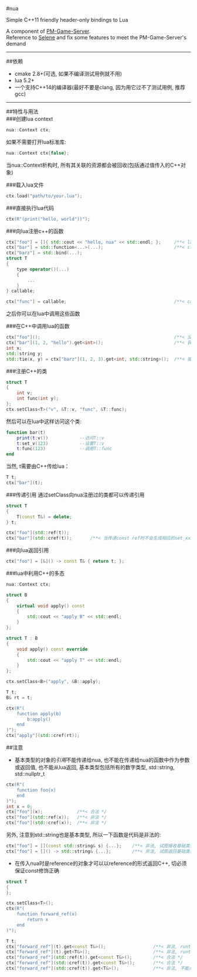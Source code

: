 #nua

Simple C++11 friendly header-only bindings to Lua  

A component of [PM-Game-Server](https://github.com/lucklove/PM-Game-Server).   
Reference to [Selene](https://github.com/jeremyong/Selene) and fix some features to meet the PM-Game-Server's demand   

---

##依赖
- cmake 2.8+(可选, 如果不编译测试用例就不用)  
- lua 5.2+  
- 一个支持C++14的编译器(最好不要是clang, 因为用它过不了测试用例, 推荐gcc)  

---

##特性与用法  
###创建lua context  
```c++
nua::Context ctx;
```
如果不需要打开lua标准库:  
```c++
nua::Context ctx{false};
```  
当nua::Context析构时, 所有其关联的资源都会被回收(包括通过值传入的C++对象)   

###载入lua文件  
```c++
ctx.load("path/to/your.lua");
```

###直接执行lua代码  
```c++
ctx(R"(print("hello, world"))");
```

###向lua注册c++的函数  
``` c++
ctx["foo"] = []{ std::cout << "hello, nua" << std::endl; };     /**< lambda */
ctx["bar"] = std::function<...>(...);                           /**< stl function */
ctx["barz"] = std::bind(...);                                    
struct T
{
    type operator()(...)
    {
        ...
    }
} callable;

ctx["func"] = callable;                                         /**< callable object */
```  
之后你可以在lua中调用这些函数  

###在C++中调用lua的函数  
```c++
ctx["foo"]();                                                   /**< 没有返回值和参数 */
ctx["bar"](1, 2, "hello").get<int>();                           /**< 获取int返回值 */
int x;
std::string y;
std::tie(x, y) = ctx["barz"](1, 2, 3).get<int, std::string>();  /**< 接收多返回值 */
```

###注册C++的类  
```c++
struct T
{
    int v;
    int func(int y);
};
ctx.setClass<T>("v", &T::v, "func", &T::func);
```
然后可以在lua中这样访问这个类:
```lua
function bar(t)
    print(t:v())            --访问T::v
    t:set_v(123)            --设置T::v
    t:func(123)             --调用T::func
end
```
当然, t需要由C++传给lua：  
```c++
T t;
ctx["bar"](t);
```

###传递引用
通过setClass向nua注册过的类都可以传递引用  
```c++
struct T
{
    T(const T&) = delete;
} t;

ctx["foo"](std::ref(t));
ctx["bar"](std::cref(t));       /**< 当传递const ref时不会生成相应的set_xxx, 同时非const成员函数也会无效 */
```

###向lua返回引用  
```c++
ctx["foo"] = [&]() -> const T& { return t; };
```

###lua中利用C++的多态  
```c++
nua::Context ctx;

struct B
{
    virtual void apply() const
    {
        std::cout << "apply B" << std::endl;
    }
};

struct T : B
{
    void apply() const override
    {
        std::cout << "apply T" << std::endl;
    }
};

ctx.setClass<B>("apply", &B::apply);

T t;
B& rt = t;

ctx(R"(
    function apply(b)
        b:apply()
    end
)");
ctx["apply"](std::cref(rt));
```

##注意  
- 基本类型的对象的*引用*不能传递给nua, 也不能在传递给nua的函数中作为参数或返回值, 也不能从lua返回, 
基本类型包括所有的数字类型, std::string, std::nullptr_t 
```c++
ctx(R"(
    function foo(x)
    end
)");
int x = 0;
ctx["foo"](x);             /**< 合法 */
ctx["foo"](std::ref(x));   /**< 非法 */
ctx["foo"](std::cref(x));  /**< 非法 */
```

另外, 注意到std::string也是基本类型, 所以一下函数是代码是非法的:  
```c++
ctx["foo"] = [](const std::string& s) {...};    /**< 非法, 试图接收基础类型的引用 */
ctx["foo"] = []() -> std::string& {...};        /**< 非法, 试图返回基础类型的引用 */
```

- 在传入nua时是reference的对象才可以以reference的形式返回C++, 切必须保证const修饰正确  
```c++
struct T
{
};

ctx.setClass<T>();
ctx(R"(
    function forward_ref(x)
        return x
    end
)");  

T t;
ctx["forward_ref"](t).get<const T&>();                  /**< 非法, runtime error */
ctx["forward_ref"](t).get<T&>();                        /**< 非法, runtime error */
ctx["forward_ref"](std::ref(t)).get<const T&>();        /**< 合法 */
ctx["forward_ref"](std::cref(t)).get<const T&>();       /**< 合法 */
ctx["forward_ref"](std::cref(t)).get<T&>();             /**< 非法, 不能从const reference转到reference */
```
